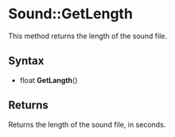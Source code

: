 # Sound::GetLength

This method returns the length of the sound file.

## Syntax

- float **GetLangth**()

## Returns

Returns the length of the sound file, in seconds.

